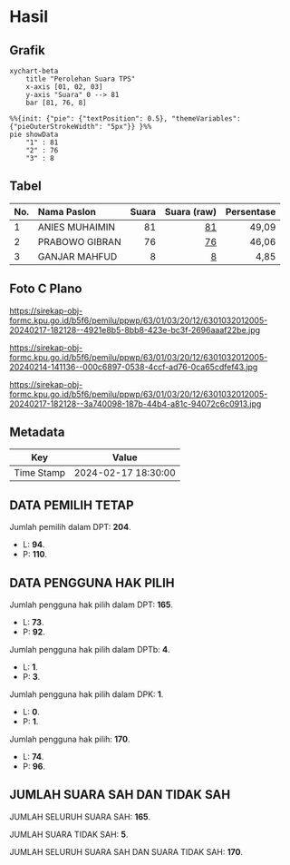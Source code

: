 # Hasil

## Grafik

```mermaid
xychart-beta
    title "Perolehan Suara TPS"
    x-axis [01, 02, 03]
    y-axis "Suara" 0 --> 81
    bar [81, 76, 8]
```

```mermaid
%%{init: {"pie": {"textPosition": 0.5}, "themeVariables": {"pieOuterStrokeWidth": "5px"}} }%%
pie showData
    "1" : 81
    "2" : 76
    "3" : 8
```

## Tabel

| No. | Nama Paslon    | Suara | Suara (raw) | Persentase |
|:--- |:-------------- | -----:| -----------:| ----------:|
| 1   | ANIES MUHAIMIN | 81    | [81][p-1]   | 49,09      |
| 2   | PRABOWO GIBRAN | 76    | [76][p-2]   | 46,06      |
| 3   | GANJAR MAHFUD  | 8     | [8][p-3]    | 4,85       |


[p-1]: https://github.com/gigit-pemilu/pemilu-2024/blob/main/pilpres/hitung-suara/sub/63-kalimantan-selatan/sub/01-tanah-laut/sub/03-pelaihari/sub/2012-atu-atu/sub/005-tps/sub/paslon-1.txt
[p-2]: https://github.com/gigit-pemilu/pemilu-2024/blob/main/pilpres/hitung-suara/sub/63-kalimantan-selatan/sub/01-tanah-laut/sub/03-pelaihari/sub/2012-atu-atu/sub/005-tps/sub/paslon-2.txt
[p-3]: https://github.com/gigit-pemilu/pemilu-2024/blob/main/pilpres/hitung-suara/sub/63-kalimantan-selatan/sub/01-tanah-laut/sub/03-pelaihari/sub/2012-atu-atu/sub/005-tps/sub/paslon-3.txt

## Foto C Plano

https://sirekap-obj-formc.kpu.go.id/b5f6/pemilu/ppwp/63/01/03/20/12/6301032012005-20240217-182128--4921e8b5-8bb8-423e-bc3f-2696aaaf22be.jpg

https://sirekap-obj-formc.kpu.go.id/b5f6/pemilu/ppwp/63/01/03/20/12/6301032012005-20240214-141136--000c6897-0538-4ccf-ad76-0ca65cdfef43.jpg

https://sirekap-obj-formc.kpu.go.id/b5f6/pemilu/ppwp/63/01/03/20/12/6301032012005-20240217-182128--3a740098-187b-44b4-a81c-94072c6c0913.jpg


## Metadata

| Key        | Value               |
| ---------- | ------------------- |
| Time Stamp | 2024-02-17 18:30:00 |


## DATA PEMILIH TETAP

Jumlah pemilih dalam DPT: **204**.
 * L: **94**.
 * P: **110**.

## DATA PENGGUNA HAK PILIH

Jumlah pengguna hak pilih dalam DPT: **165**.
 * L: **73**.
 * P: **92**.

Jumlah pengguna hak pilih dalam DPTb: **4**.
 * L: **1**.
 * P: **3**.

Jumlah pengguna hak pilih dalam DPK: **1**.
 * L: **0**.
 * P: **1**.

Jumlah pengguna hak pilih: **170**.
 * L: **74**.
 * P: **96**.

## JUMLAH SUARA SAH DAN TIDAK SAH

JUMLAH SELURUH SUARA SAH: **165**.

JUMLAH SUARA TIDAK SAH: **5**.

JUMLAH SELURUH SUARA SAH DAN SUARA TIDAK SAH: **170**.


